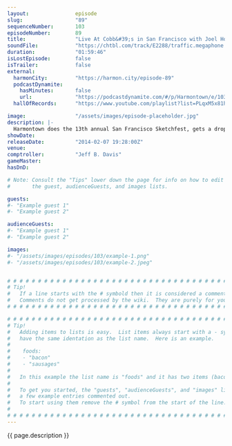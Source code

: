 ```yaml
---
layout:               episode
slug:                 "89"
sequenceNumber:       103
episodeNumber:        89
title:                "Live At Cobb&#39;s in San Francisco with Joel Hodgson"
soundFile:            "https://chtbl.com/track/E2288/traffic.megaphone.fm/STA8934035172.mp3?updated=1555718341"
duration:             "01:59:46"
isLostEpisode:        false
isTrailer:            false
external:
  harmonCity:         "https://harmon.city/episode-89"
  podcastDynamite:
    hasMinutes:       false
    url:              "https://podcastdynamite.com/#/p/Harmontown/e/103/89"
  hallOfRecords:      "https://www.youtube.com/playlist?list=PLqxM5x81hNOZ3io55H0gPCjPcLUslaNMi"

image:                "/assets/images/episode-placeholder.jpg"
description: |-
  Harmontown does the 13th annual San Francisco Sketchfest, gets a drop in from Mystery Science Theater 3000's Joel Hodgson and later on, the show goes straight Maury Povich.
showDate:             
releaseDate:          "2014-02-07 19:28:00Z"
venue:                
comptroller:          "Jeff B. Davis"
gameMaster:           
hasDnD:               

# Note: Consult the "Tips" lower down the page for info on how to edit
#       the guest, audienceGuests, and images lists.

guests:
#- "Example guest 1"
#- "Example guest 2"

audienceGuests:
#- "Example guest 1"
#- "Example guest 2"

images:
#- "/assets/images/episodes/103/example-1.png"
#- "/assets/images/episodes/103/example-2.jpeg"


# # # # # # # # # # # # # # # # # # # # # # # # # # # # # # # # # # # # # # # # # # # # #
# Tip!
#   If a line starts with the # symbold then it is considered a comment.
#   Comments do not get processed by the wiki.  They are purely for your information.
# # # # # # # # # # # # # # # # # # # # # # # # # # # # # # # # # # # # # # # # # # # # #

# # # # # # # # # # # # # # # # # # # # # # # # # # # # # # # # # # # # # # # # # # # # #
# Tip!
#   Adding items to lists is easy.  List items always start with a - symbol and have
#   have the same identation as the list name.  Here is an example.
#
#    foods:
#    - "bacon"
#    - "sausages"
#
#   In this example the list name is "foods" and it has two items (bacon, and sausages).
#
#   To get you started, the "guests", "audienceGuests", and "images" lists below have
#   a few example entries commented out.
#   To start using them remove the # symbol from the start of the line.
#
# # # # # # # # # # # # # # # # # # # # # # # # # # # # # # # # # # # # # # # # # # # # #
---
```


<!-- The episode description will be rendered here -->
{{ page.description }}

<!-- Add your content BELOW here -->
<!-- vvvvvvvvvvvvvvvvvvvvvvvvvvv -->




<!-- ^^^^^^^^^^^^^^^^^^^^^^^^^^^ -->
<!-- Add your content ABOVE here -->

<!-- The episode gallery will be rendered here -->